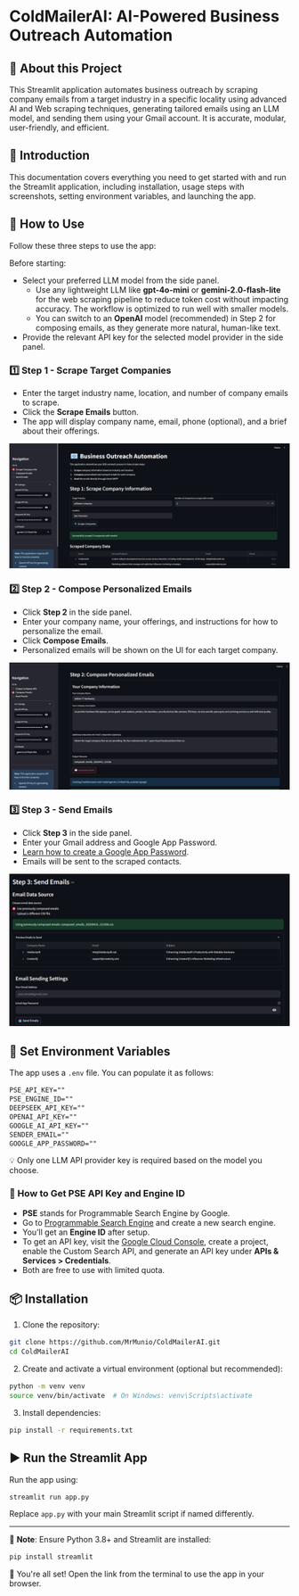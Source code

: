 # ColdMailerAI: AI-Powered Business Outreach Automation

## 📂 About this Project
This Streamlit application automates business outreach by scraping company emails from a target industry in a specific locality using advanced AI and Web scraping techniques, generating tailored emails using an LLM model, and sending them using your Gmail account. It is accurate, modular, user-friendly, and efficient.

## 📌 Introduction
This documentation covers everything you need to get started with and run the Streamlit application, including installation, usage steps with screenshots, setting environment variables, and launching the app.

## 🚀 How to Use
Follow these three steps to use the app:

Before starting:
- Select your preferred LLM model from the side panel.
    - Use any lightweight LLM like **gpt-4o-mini** or **gemini-2.0-flash-lite** for the web scraping pipeline to reduce token cost without impacting accuracy. The workflow is optimized to run well with smaller models.
    - You can switch to an **OpenAI** model (recommended) in Step 2 for composing emails, as they generate more natural, human-like text.
- Provide the relevant API key for the selected model provider in the side panel.

### 1️⃣ Step 1 - Scrape Target Companies
- Enter the target industry name, location, and number of company emails to scrape.
- Click the **Scrape Emails** button.
- The app will display company name, email, phone (optional), and a brief about their offerings.

![Step 1](documentation/coldmailer_AI_page_1.png)

### 2️⃣ Step 2 - Compose Personalized Emails
- Click **Step 2** in the side panel.
- Enter your company name, your offerings, and instructions for how to personalize the email.
- Click **Compose Emails**.
- Personalized emails will be shown on the UI for each target company.

![Step 2](documentation/coldmailer_AI_page_2.png)

### 3️⃣ Step 3 - Send Emails
- Click **Step 3** in the side panel.
- Enter your Gmail address and Google App Password.
- [Learn how to create a Google App Password](https://support.google.com/accounts/answer/185833?hl=en).
- Emails will be sent to the scraped contacts.

![Step 3](documentation/coldmailer_AI_page_3.png)

## 🔐 Set Environment Variables
The app uses a `.env` file. You can populate it as follows:

```env
PSE_API_KEY=""
PSE_ENGINE_ID=""
DEEPSEEK_API_KEY="" 
OPENAI_API_KEY=""
GOOGLE_AI_API_KEY=""
SENDER_EMAIL=""
GOOGLE_APP_PASSWORD=""
```

💡 Only one LLM API provider key is required based on the model you choose.

### 📌 How to Get PSE API Key and Engine ID
- **PSE** stands for Programmable Search Engine by Google.
- Go to [Programmable Search Engine](https://programmablesearchengine.google.com/about/) and create a new search engine.
- You’ll get an **Engine ID** after setup.
- To get an API key, visit the [Google Cloud Console](https://console.cloud.google.com/), create a project, enable the Custom Search API, and generate an API key under **APIs & Services > Credentials**.
- Both are free to use with limited quota.

## 📦 Installation
1. Clone the repository:
```bash
git clone https://github.com/MrMunio/ColdMailerAI.git
cd ColdMailerAI
```

2. Create and activate a virtual environment (optional but recommended):
```bash
python -m venv venv
source venv/bin/activate  # On Windows: venv\Scripts\activate
```

3. Install dependencies:
```bash
pip install -r requirements.txt
```

## ▶️ Run the Streamlit App
Run the app using:
```bash
streamlit run app.py
```

Replace `app.py` with your main Streamlit script if named differently.

---

📄 **Note**: Ensure Python 3.8+ and Streamlit are installed:
```bash
pip install streamlit
```

🎯 You're all set! Open the link from the terminal to use the app in your browser.

